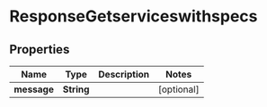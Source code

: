 

# ResponseGetserviceswithspecs


## Properties

| Name | Type | Description | Notes |
|------------ | ------------- | ------------- | -------------|
|**message** | **String** |  |  [optional] |



